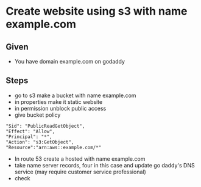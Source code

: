 # Create website using s3 with name example.com

## Given
- You have domain example.com on godaddy


## Steps
- go to s3 make a bucket with name example.com
- in properties make it static website
- in permission unblock public access
- give bucket policy 
```
"Sid": "PublicReadGetObject",
"Effect": "Allow",
"Principal": "*",
"Action": "s3:GetObject",
"Resource":"arn:aws::example.com/*"
```
- In route 53 create a hosted with name example.com
- take name server records, four in this case and update go daddy's DNS service (may require customer service professional)
- check